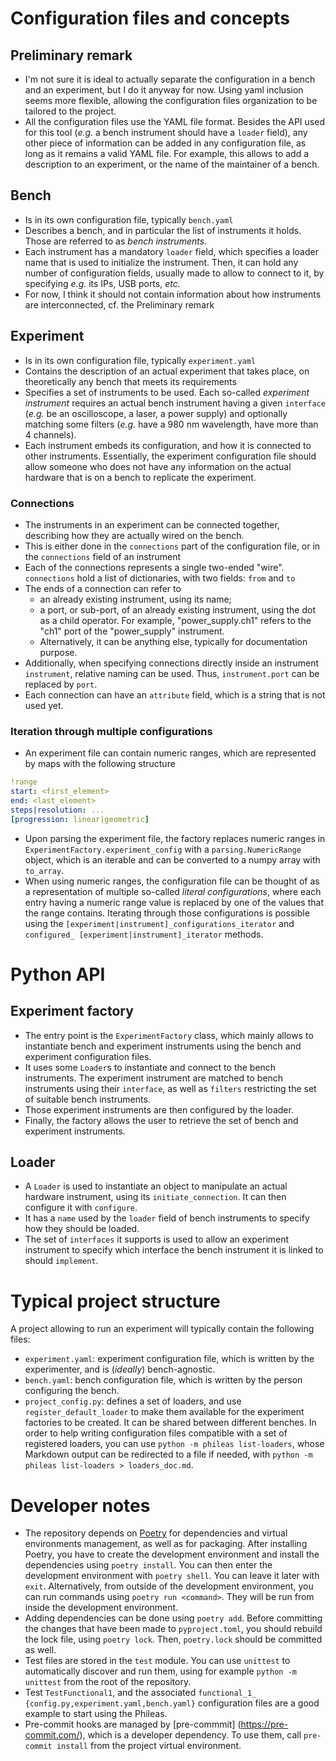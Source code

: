 # Configuration files and concepts

## Preliminary remark

- I'm not sure it is ideal to actually separate the configuration in a bench and
  an experiment, but I do it anyway for now. Using yaml inclusion seems more
  flexible, allowing the configuration files organization to be tailored to the
  project.
- All the configuration files use the YAML file format. Besides the API used for
  this tool (*e.g.* a bench instrument should have a `loader` field), any other
  piece of information can be added in any configuration file, as long as it
  remains a valid YAML file. For example, this allows to add a description to
  an experiment, or the name of the maintainer of a bench.

## Bench

- Is in its own configuration file, typically `bench.yaml`
- Describes a bench, and in particular the list of instruments it holds. Those
  are referred to as *bench instruments*.
- Each instrument has a mandatory `loader` field, which specifies a loader name
  that is used to initialize the instrument. Then, it can hold any number of
  configuration fields, usually made to allow to connect to it, by
  specifying *e.g.* its IPs, USB ports, *etc.*
- For now, I think it should not contain information about how instruments are
  interconnected, cf. the Preliminary remark

## Experiment

- Is in its own configuration file, typically `experiment.yaml`
- Contains the description of an actual experiment that takes place, on
  theoretically any bench that meets its requirements
- Specifies a set of instruments to be used. Each so-called *experiment
  instrument* requires an actual bench instrument having a given `interface`
  (*e.g.* be an oscilloscope, a laser, a power supply) and optionally matching
  some filters (*e.g.* have a 980 nm wavelength, have more than 4 channels).
- Each instrument embeds its configuration, and how it is connected to other
  instruments. Essentially, the experiment configuration file should allow
  someone who does not have any information on the actual hardware that is on a
  bench to replicate the experiment.

### Connections

 - The instruments in an experiment can be connected together, describing how
   they are actually wired on the bench.
 - This is either done in the `connections` part of the configuration file, or
   in the `connections` field of an instrument
 - Each of the connections represents a single two-ended "wire". `connections`
   hold a list of dictionaries, with two fields: `from` and `to`
 - The ends of a connection can refer to
   - an already existing instrument, using its name;
   - a port, or sub-port, of an already existing instrument, using the dot as a
     child operator. For example, "power_supply.ch1" refers to the "ch1" port
     of the "power_supply" instrument.
   - Alternatively, it can be anything else, typically for documentation
     purpose.
 - Additionally, when specifying connections directly inside an instrument
   `instrument`, relative naming can be used. Thus, `instrument.port` can be
   replaced by `port`.
 - Each connection can have an `attribute` field, which is a string that is
   not used yet.

### Iteration through multiple configurations

 - An experiment file can contain numeric ranges, which are represented by
   maps with the following structure

 ```yaml
!range
start: <first_element>
end: <last_element>
steps|resolution: ...
[progression: linear|geometric]
 ```

 - Upon parsing the experiment file, the factory replaces numeric ranges in
   `ExperimentFactory.experiment_config` with a `parsing.NumericRange` object,
   which is an iterable and can be converted to a numpy array with `to_array`.
 - When using numeric ranges, the configuration file can be thought of as a
   representation of multiple so-called *literal configurations*, where each
   entry having a numeric range value is replaced by one of the values that the
   range contains. Iterating through those configurations is possible using the
   `[experiment|instrument]_configurations_iterator` and `configured_
   [experiment|instrument]_iterator` methods.

# Python API

## Experiment factory

- The entry point is the `ExperimentFactory` class, which mainly allows to
  instantiate bench and experiment instruments using the bench and experiment
  configuration files.
- It uses some `Loader`s to instantiate and connect to the bench instruments.
  The experiment instrument are matched to bench instruments using their
  `interface`, as well as `filters` restricting the set of suitable bench
  instruments.
- Those experiment instruments are then configured by the loader.
- Finally, the factory allows the user to retrieve the set of bench and
  experiment instruments.

## Loader

- A `Loader` is used to instantiate an object to manipulate an actual hardware
  instrument, using its `initiate_connection`. It can then configure it with
  `configure`.
- It has a `name` used by the `loader` field of bench instruments to specify how
  they should be loaded.
- The set of `interfaces` it supports is used to allow an experiment instrument
  to specify which interface the bench instrument it is linked to should
  `implement`.

# Typical project structure

A project allowing to run an experiment will typically contain the following
files:
 - `experiment.yaml`: experiment configuration file, which is written by the
   experimenter, and is (*ideally*) bench-agnostic.
 - `bench.yaml`: bench configuration file, which is written by the person
   configuring the bench.
 - `project_config.py`: defines a set of loaders, and use
   `register_default_loader` to make them available for the experiment
   factories to be created. It can be shared between different benches. In
   order to help writing configuration files compatible with a set of
   registered loaders, you can use `python -m phileas list-loaders`, whose
   Markdown output can be redirected to a file if needed, with `python -m
   phileas list-loaders > loaders_doc.md`.

# Developer notes

- The repository depends on [Poetry](https://python-poetry.org/) for
  dependencies and virtual environments management, as well as for packaging.
  After installing Poetry, you have to create the development environment and
  install the dependencies using `poetry install`. You can then enter the
  development environment with `poetry shell`. You can leave it later with
  `exit`. Alternatively, from outside of the development environment, you can
  run commands using `poetry run <command>`. They will be run from inside the
  development environment.
- Adding dependencies can be done using `poetry add`. Before committing the
  changes that have been made to `pyproject.toml`, you should rebuild the lock
  file, using `poetry lock`. Then, `poetry.lock` should be committed as well.
- Test files are stored in the `test` module. You can use `unittest` to
  automatically discover and run them, using for example `python -m unittest`
  from the root of the repository.
- Test `TestFunctional1`, and the associated `functional_1_
  {config.py,experiment.yaml,bench.yaml}` configuration files are a good
  example to start using the Phileas.
- Pre-commit hooks are managed by [pre-commmit]
  (https://pre-commit.com/), which is a developer dependency. To use them, call
  `pre-commit install` from the project virtual environment.
